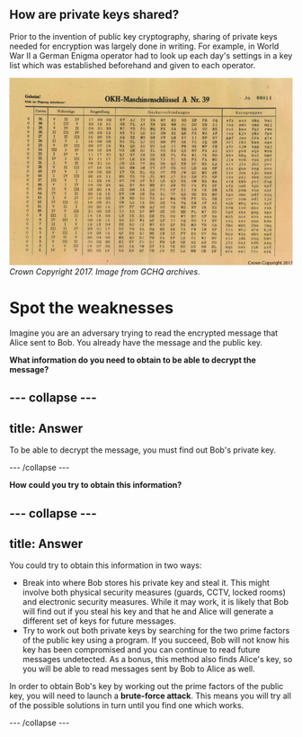 ## How are private keys shared?

Prior to the invention of public key cryptography, sharing of private keys needed for encryption was largely done in writing. For example, in World War II a German Enigma operator had to look up each day's settings in a key list which was established beforehand and given to each operator.

![Luftwaffe settings](images/Enigma-settings-sheet.jpg)
*Crown Copyright 2017. Image from GCHQ archives.*


# Spot the weaknesses

Imagine you are an adversary trying to read the encrypted message that Alice sent to Bob. You already have the message and the public key.

**What information do you need to obtain to be able to decrypt the message?**

--- collapse ---
---
title: Answer
---

To be able to decrypt the message, you must find out Bob's private key.

--- /collapse ---


**How could you try to obtain this information?**

--- collapse ---
---
title: Answer
---

You could try to obtain this information in two ways:

- Break into where Bob stores his private key and steal it. This might involve both physical security measures (guards, CCTV, locked rooms) and electronic security measures. While it may work, it is likely that Bob will find out if you steal his key and that he and Alice will generate a different set of keys for future messages.
- Try to work out both private keys by searching for the two prime factors of the public key using a program. If you succeed, Bob will not know his key has been compromised and you can continue to read future messages undetected. As a bonus, this method also finds Alice's key, so you will be able to read messages sent by Bob to Alice as well.

In order to obtain Bob's key by working out the prime factors of the public key, you will need to launch a **brute-force attack**. This means you will try all of the possible solutions in turn until you find one which works.


--- /collapse ---
